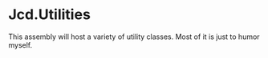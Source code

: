 # Jcd.Utilities
This assembly will host a variety of utility classes. Most of it is 
just to humor myself.
